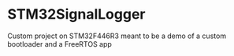 # STM32SignalLogger
Custom project on STM32F446R3 meant to be a demo of a custom bootloader and a FreeRTOS app
